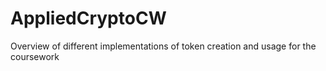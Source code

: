 # AppliedCryptoCW
Overview of different implementations of token creation and usage for the coursework
